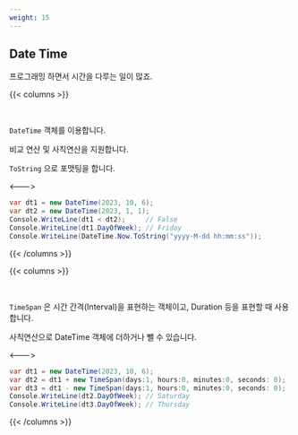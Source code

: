 ```yaml
---
weight: 15
---
```


## Date Time

프로그래밍 하면서 시간을 다루는 일이 많죠.

{{< columns >}}

<br/>

`DateTime` 객체를 이용합니다.

비교 연산 및 사칙연산을 지원합니다.

`ToString` 으로 포맷팅을 합니다.

<--->

```csharp
var dt1 = new DateTime(2023, 10, 6);
var dt2 = new DateTime(2023, 1, 1);
Console.WriteLine(dt1 < dt2);     // False
Console.WriteLine(dt1.DayOfWeek); // Friday
Console.WriteLine(DateTime.Now.ToString("yyyy-M-dd hh:mm:ss"));
```

{{< /columns >}}

{{< columns >}}

<br/>

`TimeSpan` 은 시간 간격(Interval)을 표현하는 객체이고, Duration 등을 표현할 때 사용합니다.

사칙연산으로 DateTime 객체에 더하거나 뺄 수 있습니다.

<--->

```csharp
var dt1 = new DateTime(2023, 10, 6);
var dt2 = dt1 + new TimeSpan(days:1, hours:0, minutes:0, seconds: 0);
var dt3 = dt1 - new TimeSpan(days:1, hours:0, minutes:0, seconds: 0);
Console.WriteLine(dt2.DayOfWeek); // Saturday
Console.WriteLine(dt3.DayOfWeek); // Thursday
```

{{< /columns >}}